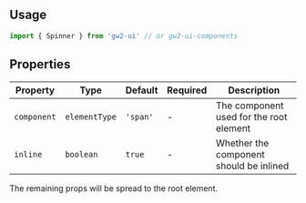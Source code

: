 ## Usage

```js
import { Spinner } from 'gw2-ui' // or gw2-ui-components
```

## Properties

| Property    | Type          | Default  | Required | Description                             |
| ----------- | ------------- | -------- | -------- | --------------------------------------- |
| `component` | `elementType` | `'span'` | -        | The component used for the root element |
| `inline`    | `boolean`     | `true`   | -        | Whether the component should be inlined |

The remaining props will be spread to the root element.
